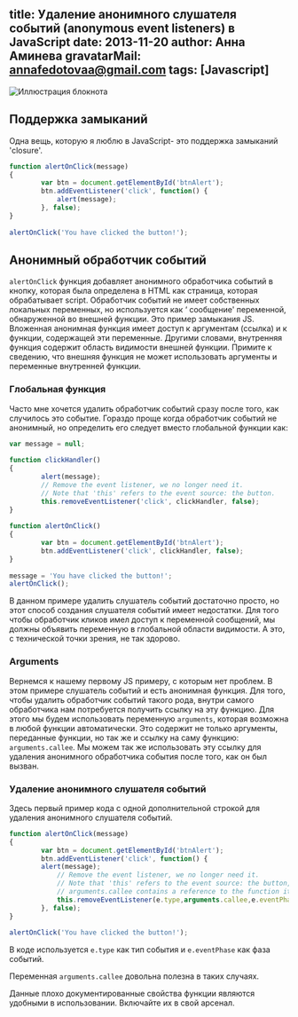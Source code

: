 title: Удаление анонимного слушателя событий (anonymous event listeners) в JavaScript
date: 2013-11-20
author: Анна Аминева
gravatarMail: annafedotovaa@gmail.com
tags: [Javascript]
---

![Иллюстрация блокнота](/blog/images/cub.jpg)

## Поддержка замыканий

Одна вещь, которую я люблю в JavaScript- это поддержка замыканий 'closure'.

```javascript
function alertOnClick(message)
{
	    var btn = document.getElementById('btnAlert');
	    btn.addEventListener('click', function() {
	        alert(message);
	    }, false);
}
 
alertOnClick('You have clicked the button!');
```
<!-- more -->

## Анонимный обработчик событий

`alertOnClick` функция добавляет анонимного обработчика событий в кнопку, которая была определена в HTML как страница, которая обрабатывает script. Обработчик событий не имеет собственных локальных переменных, но используется как ‘ сообщение' переменной, обнаруженной во внешней функции. Это пример замыкания JS. Вложенная анонимная функция имеет доступ к аргументам (ссылка) и к функции, содержащей эти переменные. Другими словами, внутренняя функция содержит область видимости внешней функции. Примите к сведению, что внешняя функция не может использовать аргументы и переменные внутренней функции.

### Глобальная функция

Часто мне хочется удалить обработчик событий сразу после того, как случилось это событие. Гораздо проще когда обработчик событий не анонимный, но определить его следует вместо глобальной функции как:

```javascript
var message = null;
	 
function clickHandler()
{
	    alert(message);
	    // Remove the event listener, we no longer need it.
	    // Note that 'this' refers to the event source: the button.
	    this.removeEventListener('click', clickHandler, false);
}
	 
function alertOnClick()
{
	    var btn = document.getElementById('btnAlert');
	    btn.addEventListener('click', clickHandler, false);
}
	 
message = 'You have clicked the button!';
alertOnClick();
```

В данном примере удалить слушатель событий достаточно просто, но этот способ создания слушателя событий имеет недостатки. Для того чтобы обработчик кликов имел доступ к переменной сообщений, мы должны объявить переменную в глобальной области видимости. А это, с технической точки зрения, не так здорово.

### Arguments

Вернемся к нашему первому JS примеру, с которым нет проблем. В этом примере слушатель событий и есть анонимная функция. Для  того, чтобы удалить обработчик событий такого рода, внутри самого обработчика нам потребуется получить ссылку на эту функцию. Для этого мы будем использовать переменную `arguments`, которая возможна в любой функции автоматически. Это содержит не только аргументы, переданные функции, но так же и ссылку на саму функцию: `arguments.callee`. Мы можем так же использовать эту ссылку для удаления анонимного обработчика события после того, как он был вызван.

### Удаление анонимного слушателя событий

Здесь первый пример кода с одной дополнительной строкой для удаления анонимного слушателя событий.

```javascript
function alertOnClick(message)
{
	    var btn = document.getElementById('btnAlert');
	    btn.addEventListener('click', function() {
        alert(message);
	        // Remove the event listener, we no longer need it.
	        // Note that 'this' refers to the event source: the button, and
	        // arguments.callee contains a reference to the function itself.
	        this.removeEventListener(e.type,arguments.callee,e.eventPhase);
	    }, false);
}
	 
alertOnClick('You have clicked the button!');
```

В коде используется `e.type` как тип события и `e.eventPhase` как фаза событий.

Переменная `arguments.callee` довольна полезна в таких случаях.

Данные плохо документированные свойства функции являются удобными в использовании. Включайте их в свой арсенал.



